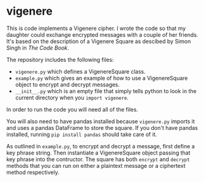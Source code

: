# vigenere
This is code implements a Vigenere cipher. I wrote the code so that my daughter could exchange encrypted messages with a couple of her friends. It's based on the description of a Vigenere Square as descibed by Simon Singh in *The Code Book*.

The repository includes the following files:
* `vigenere.py` which defines a VigenereSquare class.
* `example.py` which gives an example of how to use a VigenereSquare object to encrypt and decrypt messages.
* `__init__.py` which is an empty file that simply tells python to look in the current directory when you `import vigenere`.

In order to run the code you will need all of the files.

You will also need to have pandas installed because `vigenere.py` imports it and uses a pandas DataFrame to store the square. If you don't have pandas installed, running `pip install pandas` should take care of it.

As outlined in `example.py`, to encrypt and decrypt a message, first define a key phrase string. Then instantiate a VigenereSquare object passing that key phrase into the contructor. The square has both `encrypt` and `decrypt` methods that you can run on either a plaintext message or a ciphertext method respectively.
